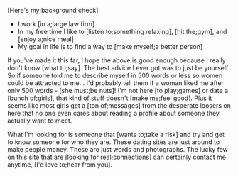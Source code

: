 [Here's my;background check]:

- I work [in a;large law firm]
- In my free time I like to [listen to;something relaxing], [hit the;gym], and [enjoy a;nice meal]
- My goal in life is to find a way to [make myself;a better person]

If you've made it this far, I hope the above is good enough because I really don't know [what to;say]. The best advice I ever got was to just be yourself. So if someone told me to describe myself in 500 words or less so women could be attracted to me... I'd probably tell them if a woman liked me after only 500 words - [she must;be nuts]! I'm not here [to play;games] or date a [bunch of;girls], that kind of stuff doesn't [make me;feel good]. Plus it seems like most girls get a [ton of;messages] from the desperate loosers on here that no one even cares about reading a profile about someone they actually want to meet.

What I'm looking for is someone that [wants to;take a risk] and try and get to know someone for who they are. These dating sites are just around to make people money. These are just words and photographs. The lucky few on this site that are [looking for real;connections] can certainly contact me anytime, [I'd love to;hear from you].
